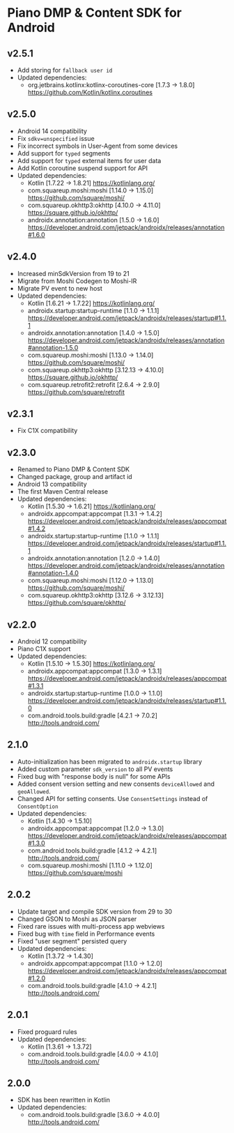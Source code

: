 # Piano DMP & Content SDK for Android

## v2.5.1
* Add storing for `fallback user id`
* Updated dependencies:
    - org.jetbrains.kotlinx:kotlinx-coroutines-core [1.7.3 -> 1.8.0]
      https://github.com/Kotlin/kotlinx.coroutines

## v2.5.0
* Android 14 compatibility
* Fix `sdkv=unspecified` issue
* Fix incorrect symbols in User-Agent from some devices
* Add support for `typed` segments
* Add support for `typed` external items for user data
* Add Kotlin coroutine suspend support for API
* Updated dependencies:
    - Kotlin [1.7.22 -> 1.8.21]
      https://kotlinlang.org/
    - com.squareup.moshi:moshi [1.14.0 -> 1.15.0]
      https://github.com/square/moshi/
    - com.squareup.okhttp3:okhttp [4.10.0 -> 4.11.0]
      https://square.github.io/okhttp/
    - androidx.annotation:annotation [1.5.0 -> 1.6.0]
      https://developer.android.com/jetpack/androidx/releases/annotation#1.6.0

## v2.4.0
* Increased minSdkVersion from 19 to 21
* Migrate from Moshi Codegen to Moshi-IR
* Migrate PV event to new host
* Updated dependencies:
    - Kotlin [1.6.21 -> 1.7.22]
      https://kotlinlang.org/
    - androidx.startup:startup-runtime [1.1.0 -> 1.1.1]
      https://developer.android.com/jetpack/androidx/releases/startup#1.1.1
    - androidx.annotation:annotation [1.4.0 -> 1.5.0]
      https://developer.android.com/jetpack/androidx/releases/annotation#annotation-1.5.0
    - com.squareup.moshi:moshi [1.13.0 -> 1.14.0]
      https://github.com/square/moshi/
    - com.squareup.okhttp3:okhttp [3.12.13 -> 4.10.0]
      https://square.github.io/okhttp/
    - com.squareup.retrofit2:retrofit [2.6.4 -> 2.9.0]
      https://github.com/square/retrofit

## v2.3.1
* Fix C1X compatibility

## v2.3.0
* Renamed to Piano DMP & Content SDK
* Changed package, group and artifact id
* Android 13 compatibility
* The first Maven Central release
* Updated dependencies:
    - Kotlin [1.5.30 -> 1.6.21]
      https://kotlinlang.org/
    - androidx.appcompat:appcompat [1.3.1 -> 1.4.2]
      https://developer.android.com/jetpack/androidx/releases/appcompat#1.4.2
    - androidx.startup:startup-runtime [1.1.0 -> 1.1.1]
      https://developer.android.com/jetpack/androidx/releases/startup#1.1.1
    - androidx.annotation:annotation [1.2.0 -> 1.4.0]
      https://developer.android.com/jetpack/androidx/releases/annotation#annotation-1.4.0
    - com.squareup.moshi:moshi [1.12.0 -> 1.13.0]
      https://github.com/square/moshi/
    - com.squareup.okhttp3:okhttp [3.12.6 -> 3.12.13]
      https://github.com/square/okhttp/

## v2.2.0
* Android 12 compatibility
* Piano C1X support 
* Updated dependencies:
    - Kotlin [1.5.10 -> 1.5.30]
      https://kotlinlang.org/
    - androidx.appcompat:appcompat [1.3.0 -> 1.3.1]
      https://developer.android.com/jetpack/androidx/releases/appcompat#1.3.1
    - androidx.startup:startup-runtime [1.0.0 -> 1.1.0]
      https://developer.android.com/jetpack/androidx/releases/startup#1.1.0
    - com.android.tools.build:gradle [4.2.1 -> 7.0.2]
      http://tools.android.com/


## 2.1.0
* Auto-initialization has been migrated to `androidx.startup` library
* Added custom parameter `sdk_version` to all PV events
* Fixed bug with "response body is null" for some APIs
* Added consent version setting and new consents `deviceAllowed` and `geoAllowed`.
* Changed API for setting consents. Use `ConsentSettings` instead of `ConsentOption`
* Updated dependencies:
    - Kotlin [1.4.30 -> 1.5.10]
    - androidx.appcompat:appcompat [1.2.0 -> 1.3.0]
      https://developer.android.com/jetpack/androidx/releases/appcompat#1.3.0
    - com.android.tools.build:gradle [4.1.2 -> 4.2.1]
      http://tools.android.com/
    - com.squareup.moshi:moshi [1.11.0 -> 1.12.0]
      https://github.com/square/moshi

## 2.0.2
* Update target and compile SDK version from 29 to 30
* Changed GSON to Moshi as JSON parser
* Fixed rare issues with multi-process app webviews
* Fixed bug with `time` field in Performance events
* Fixed "user segment" persisted query
* Updated dependencies:
    - Kotlin [1.3.72 -> 1.4.30]
    - androidx.appcompat:appcompat [1.1.0 -> 1.2.0]
      https://developer.android.com/jetpack/androidx/releases/appcompat#1.2.0
    - com.android.tools.build:gradle [4.1.0 -> 4.2.1]
      http://tools.android.com/

## 2.0.1
* Fixed proguard rules
* Updated dependencies:
    - Kotlin [1.3.61 -> 1.3.72]
    - com.android.tools.build:gradle [4.0.0 -> 4.1.0]
      http://tools.android.com/

## 2.0.0
* SDK has been rewritten in Kotlin
* Updated dependencies:
    - com.android.tools.build:gradle [3.6.0 -> 4.0.0]
      http://tools.android.com/
